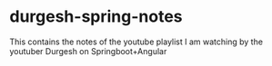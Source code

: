 # durgesh-spring-notes
This contains the notes of the youtube playlist I am watching by the youtuber Durgesh on Springboot+Angular
